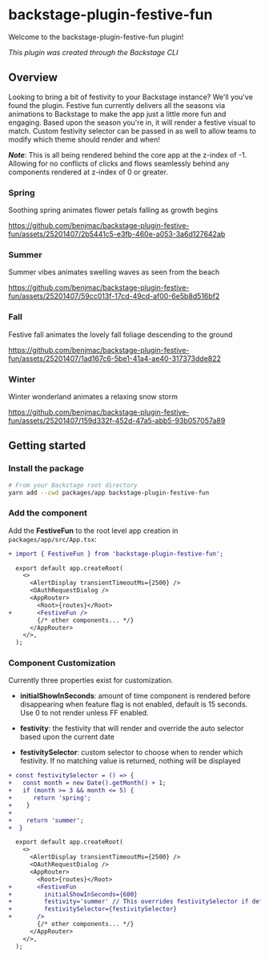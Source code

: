 # backstage-plugin-festive-fun

Welcome to the backstage-plugin-festive-fun plugin!

_This plugin was created through the Backstage CLI_

## Overview

Looking to bring a bit of festivity to your Backstage instance? We'll you've found the plugin. Festive fun currently delivers all the seasons via animations to Backstage to make the app just a little more fun and engaging. Based upon the season you're in, it will render a festive visual to match. Custom festivity selector can be passed in as well to allow teams to modify which theme should render and when!

**_Note_**: This is all being rendered behind the core app at the z-index of -1. Allowing for no conflicts of clicks and flows seamlessly behind any components rendered at z-index of 0 or greater.

### Spring

Soothing spring animates flower petals falling as growth begins

https://github.com/benjmac/backstage-plugin-festive-fun/assets/25201407/2b5441c5-e3fb-460e-a053-3a6d127642ab

### Summer

Summer vibes animates swelling waves as seen from the beach

https://github.com/benjmac/backstage-plugin-festive-fun/assets/25201407/59cc013f-17cd-49cd-af00-6e5b8d516bf2

### Fall

Festive fall animates the lovely fall foliage descending to the ground

https://github.com/benjmac/backstage-plugin-festive-fun/assets/25201407/1ad167c6-5be1-41a4-ae40-317373dde822

### Winter

Winter wonderland animates a relaxing snow storm

https://github.com/benjmac/backstage-plugin-festive-fun/assets/25201407/159d332f-452d-47a5-abb5-93b057057a89

## Getting started

### Install the package

```bash
# From your Backstage root directory
yarn add --cwd packages/app backstage-plugin-festive-fun
```

### Add the component

Add the **FestiveFun** to the root level app creation in `packages/app/src/App.tsx`:

```diff
+ import { FestiveFun } from 'backstage-plugin-festive-fun';

  export default app.createRoot(
    <>
      <AlertDisplay transientTimeoutMs={2500} />
      <OAuthRequestDialog />
      <AppRouter>
        <Root>{routes}</Root>
+       <FestiveFun />
        {/* other components... */}
      </AppRouter>
    </>,
  );
```

### Component Customization

Currently three properties exist for customization.

- **initialShowInSeconds**: amount of time component is rendered before disappearing when feature flag is not enabled, default is 15 seconds. Use 0 to not render unless FF enabled.

- **festivity**: the festivity that will render and override the auto selector based upon the current date

- **festivitySelector**: custom selector to choose when to render which festivity. If no matching value is returned, nothing will be displayed

```diff
+ const festivitySelector = () => {
+   const month = new Date().getMonth() + 1;
+   if (month >= 3 && month <= 5) {
+      return 'spring';
+    }
+
+    return 'summer';
+  }

  export default app.createRoot(
    <>
      <AlertDisplay transientTimeoutMs={2500} />
      <OAuthRequestDialog />
      <AppRouter>
        <Root>{routes}</Root>
+       <FestiveFun
+         initialShowInSeconds={600}
+         festivity='summer' // This overrides festivitySelector if defined
+         festivitySelector={festivitySelector}
+       />
        {/* other components... */}
      </AppRouter>
    </>,
  );
```
